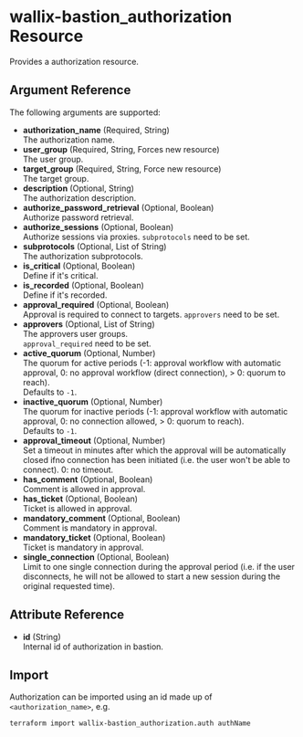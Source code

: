 # wallix-bastion_authorization Resource

Provides a authorization resource.

## Argument Reference

The following arguments are supported:

- **authorization_name** (Required, String)  
  The authorization name.
- **user_group** (Required, String, Forces new resource)  
  The user group.
- **target_group** (Required, String, Force new resource)  
  The target group.
- **description** (Optional, String)  
  The authorization description.
- **authorize_password_retrieval** (Optional, Boolean)  
  Authorize password retrieval.
- **authorize_sessions** (Optional, Boolean)  
  Authorize sessions via proxies.
  `subprotocols` need to be set.
- **subprotocols** (Optional, List of String)  
  The authorization subprotocols.  
- **is_critical** (Optional, Boolean)  
  Define if it's critical.
- **is_recorded** (Optional, Boolean)  
  Define if it's recorded.
- **approval_required** (Optional, Boolean)  
  Approval is required to connect to targets.
  `approvers` need to be set.
- **approvers** (Optional, List of String)  
  The approvers user groups.  
  `approval_required` need to be set.
- **active_quorum** (Optional, Number)  
  The quorum for active periods (-1: approval workflow with automatic approval, 0: no approval workflow (direct connection), > 0: quorum to reach).  
  Defaults to `-1`.
- **inactive_quorum** (Optional, Number)  
  The quorum for inactive periods (-1: approval workflow with automatic approval, 0: no connection allowed, > 0: quorum to reach).  
  Defaults to `-1`.
- **approval_timeout** (Optional, Number)  
  Set a timeout in minutes after which the approval will be automatically closed ifno connection has been initiated (i.e. the user won't be able to connect). 0: no timeout.
- **has_comment** (Optional, Boolean)  
  Comment is allowed in approval.
- **has_ticket** (Optional, Boolean)  
  Ticket is allowed in approval.
- **mandatory_comment** (Optional, Boolean)  
  Comment is mandatory in approval.
- **mandatory_ticket** (Optional, Boolean)  
  Ticket is mandatory in approval.
- **single_connection** (Optional, Boolean)  
  Limit to one single connection during the approval period (i.e. if the user disconnects, he will not be allowed to start a new session during the original requested time).

## Attribute Reference

- **id** (String)  
  Internal id of authorization in bastion.

## Import

Authorization can be imported using an id made up of `<authorization_name>`, e.g.

```shell
terraform import wallix-bastion_authorization.auth authName
```
